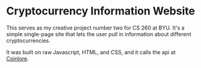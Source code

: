 # Cryptocurrency Information Website

This serves as my creative project number two for CS 260 at BYU. It's a simple single-page site that lets the user pull in information about different cryptocurrencies.

It was built on raw Javascript, HTML, and CSS, and it calls the api at [Coinlore](https://www.coinlore.com/cryptocurrency-data-api).
